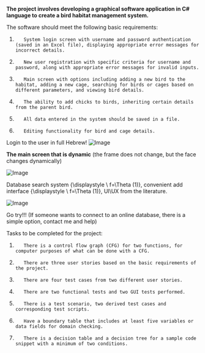
**The project involves developing a graphical software application in C# language to create a bird habitat management system.**

The software should meet the following basic requirements:
1.        System login screen with username and password authentication (saved in an Excel file), displaying appropriate error messages for incorrect details.
2.        New user registration with specific criteria for username and password, along with appropriate error messages for invalid inputs.
3.        Main screen with options including adding a new bird to the habitat, adding a new cage, searching for birds or cages based on different parameters, and viewing bird details.
4.        The ability to add chicks to birds, inheriting certain details from the parent bird.
5.        All data entered in the system should be saved in a file.
6.        Editing functionality for bird and cage details.


Login to the user in full Hebrew!
![Image](https://user-images.githubusercontent.com/117019431/253829392-298505f5-4cdf-4cca-89c4-aea500ad7192.jpg)

**The main screen that is dynamic** (the frame does not change, but the face changes dynamically)


![Image](https://user-images.githubusercontent.com/117019431/253829545-4271a2b0-41aa-43f3-9591-38f3f5855570.jpg)


Database search system {\displaystyle \ f=\Theta (1)}, convenient add interface {\displaystyle \ f=\Theta (1)},
UI\UX from the literature.


![Image](https://user-images.githubusercontent.com/117019431/253829710-58b6766a-e346-4276-8280-a5c0eb91e516.jpg)

Go try!!!
 (If someone wants to connect to an online database, there is a simple option, contact me and help)


Tasks to be completed for the project:

1.        There is a control flow graph (CFG) for two functions, for computer purposes of what can be done with a CFG.
2.        There are three user stories based on the basic requirements of the project.
3.        There are four test cases from two different user stories.
4.        There are two functional tests and two GUI tests performed.
5.        There is a test scenario, two derived test cases and corresponding test scripts.
6.        Have a boundary table that includes at least five variables or data fields for domain checking.
7.        There is a decision table and a decision tree for a sample code snippet with a minimum of two conditions.
